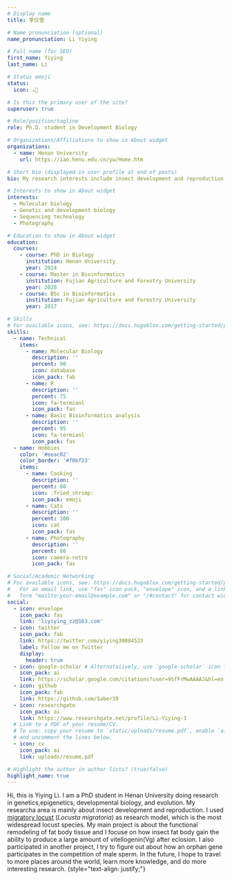 ```yaml
---
# Display name
title: 李仪莹

# Name pronunciation (optional)
name_pronunciation: Li Yiying

# Full name (for SEO)
first_name: Yiying
last_name: Li

# Status emoji
status:
  icon: ☕️🧬

# Is this the primary user of the site?
superuser: true

# Role/position/tagline
role: Ph.D. student in Development Biology

# Organizations/Affiliations to show in About widget
organizations:
  - name: Henan University
    url: https://iao.henu.edu.cn/yw/Home.htm

# Short bio (displayed in user profile at end of posts)
bio: My research interests include insect development and reproduction.

# Interests to show in About widget
interests:
  - Molecular biology
  - Genetic and development biology
  - Sequencing technology
  - Photography 

# Education to show in About widget
education:
  courses:
    - course: PhD in Biology
      institution: Henan University
      year: 2024
    - course: Master in Bioinformatics
      institution: Fujian Agriculture and Forestry University 
      year: 2020
    - course: BSc in Bioinformatics
      institution: Fujian Agriculture and Forestry University
      year: 2017

# Skills
# For available icons, see: https://docs.hugoblox.com/getting-started/page-builder/#icons
skills:
  - name: Technical
    items:
      - name: Molecular Biology
        description: ''
        percent: 90
        icon: database
        icon_pack: fab
      - name: R
        description: ''
        percent: 75
        icon: fa-termianl
        icon_pack: fas
      - name: Basic Bioinformatics analysis
        description: ''
        percent: 95
        icon: fa-termianl
        icon_pack: fas
  - name: Hobbies
    color: '#eeac02'
    color_border: '#f0bf23'
    items:
      - name: Cooking
        description: ''
        percent: 60
        icon: :fried_shrimp:
        icon_pack: emoji
      - name: Cats
        description: ''
        percent: 100
        icon: cat
        icon_pack: fas
      - name: Photography
        description: ''
        percent: 80
        icon: camera-retro
        icon_pack: fas

# Social/Academic Networking
# For available icons, see: https://docs.hugoblox.com/getting-started/page-builder/#icons
#   For an email link, use "fas" icon pack, "envelope" icon, and a link in the
#   form "mailto:your-email@example.com" or "/#contact" for contact widget.
social:
  - icon: envelope
    icon_pack: fas
    link: 'liyiying_zz@163.com'
  - icon: twitter
    icon_pack: fab
    link: https://twitter.com/yiying30084523
    label: Follow me on Twitter
    display:
      header: true
  - icon: google-scholar # Alternataiively, use `google-scholar` icon from `ai` icon pack
    icon_pack: ai
    link: https://scholar.google.com/citations?user=9SfFrMwAAAAJ&hl=en
  - icon: github
    icon_pack: fab
    link: https://github.com/Saber39
  - icon: researchgate
    icon_pack: ai
    link: https://www.researchgate.net/profile/Li-Yiying-3
  # Link to a PDF of your resume/CV.
  # To use: copy your resume to `static/uploads/resume.pdf`, enable `ai` icons in `params.yaml`,
  # and uncomment the lines below.
  - icon: cv
    icon_pack: ai
    link: uploads/resume.pdf

# Highlight the author in author lists? (true/false)
highlight_name: true
---
```

Hi, this is Yiying Li. I am a PhD student in Henan University doing research in genetics,epigenetics, developmental biology, and evolution. My researcha area is mainly about insect development and reproduction. I used [migratory locust](https://en.wikipedia.org/wiki/Migratory_locust) (*Locusta migratoria*) as research model, which is the most widespread locust species. My main project is about the functional remodeling of fat body tissue and I focuse on how insect fat body gain the ability to produce a large amount of vitellogenin(Vg) after eclosion. I also participated in another project, I try to figure out about how an orphan gene participates in the competition of male sperm. In the future, I hope to travel to more places around the world, learn more knowledge, and do more interesting research.
{style="text-align: justify;"}
